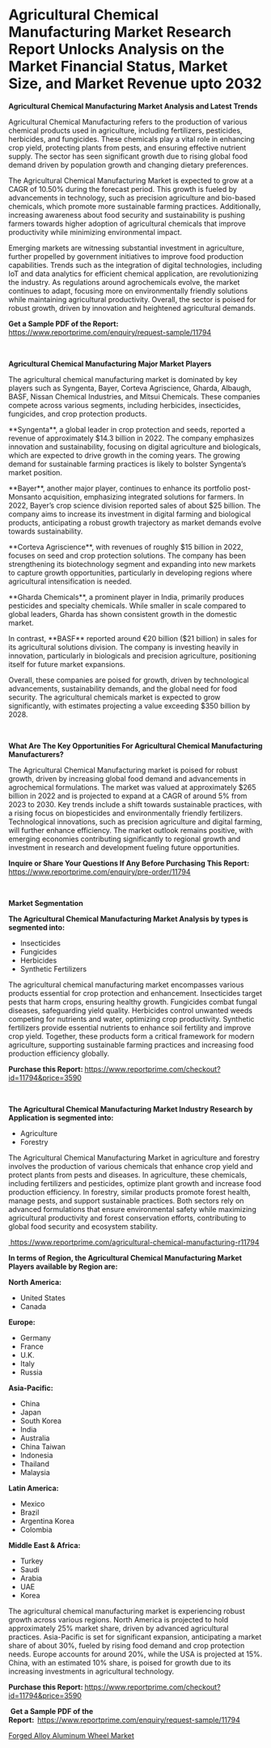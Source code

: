 <p><h1>Agricultural Chemical Manufacturing Market Research Report Unlocks Analysis on the Market Financial Status, Market Size, and Market Revenue upto 2032</h1></p><p><strong>Agricultural Chemical Manufacturing Market Analysis and Latest Trends</strong></p>
<p><p>Agricultural Chemical Manufacturing refers to the production of various chemical products used in agriculture, including fertilizers, pesticides, herbicides, and fungicides. These chemicals play a vital role in enhancing crop yield, protecting plants from pests, and ensuring effective nutrient supply. The sector has seen significant growth due to rising global food demand driven by population growth and changing dietary preferences.</p><p>The Agricultural Chemical Manufacturing Market is expected to grow at a CAGR of 10.50% during the forecast period. This growth is fueled by advancements in technology, such as precision agriculture and bio-based chemicals, which promote more sustainable farming practices. Additionally, increasing awareness about food security and sustainability is pushing farmers towards higher adoption of agricultural chemicals that improve productivity while minimizing environmental impact.</p><p>Emerging markets are witnessing substantial investment in agriculture, further propelled by government initiatives to improve food production capabilities. Trends such as the integration of digital technologies, including IoT and data analytics for efficient chemical application, are revolutionizing the industry. As regulations around agrochemicals evolve, the market continues to adapt, focusing more on environmentally friendly solutions while maintaining agricultural productivity. Overall, the sector is poised for robust growth, driven by innovation and heightened agricultural demands.</p></p>
<p><strong>Get a Sample PDF of the Report:&nbsp;</strong> <a href="https://www.reportprime.com/enquiry/request-sample/11794?utm_campaign=3522&utm_medium=2&utm_source=Github&utm_content=ia&utm_term=17032025&utm_id=agricultural-chemical-manufacturing">https://www.reportprime.com/enquiry/request-sample/11794</a></p>
<p>&nbsp;</p>
<p><strong>Agricultural Chemical Manufacturing Major Market Players</strong></p>
<p><p>The agricultural chemical manufacturing market is dominated by key players such as Syngenta, Bayer, Corteva Agriscience, Gharda, Albaugh, BASF, Nissan Chemical Industries, and Mitsui Chemicals. These companies compete across various segments, including herbicides, insecticides, fungicides, and crop protection products.</p><p>**Syngenta**, a global leader in crop protection and seeds, reported a revenue of approximately $14.3 billion in 2022. The company emphasizes innovation and sustainability, focusing on digital agriculture and biologicals, which are expected to drive growth in the coming years. The growing demand for sustainable farming practices is likely to bolster Syngenta’s market position.</p><p>**Bayer**, another major player, continues to enhance its portfolio post-Monsanto acquisition, emphasizing integrated solutions for farmers. In 2022, Bayer’s crop science division reported sales of about $25 billion. The company aims to increase its investment in digital farming and biological products, anticipating a robust growth trajectory as market demands evolve towards sustainability.</p><p>**Corteva Agriscience**, with revenues of roughly $15 billion in 2022, focuses on seed and crop protection solutions. The company has been strengthening its biotechnology segment and expanding into new markets to capture growth opportunities, particularly in developing regions where agricultural intensification is needed.</p><p>**Gharda Chemicals**, a prominent player in India, primarily produces pesticides and specialty chemicals. While smaller in scale compared to global leaders, Gharda has shown consistent growth in the domestic market.</p><p>In contrast, **BASF** reported around €20 billion ($21 billion) in sales for its agricultural solutions division. The company is investing heavily in innovation, particularly in biologicals and precision agriculture, positioning itself for future market expansions.</p><p>Overall, these companies are poised for growth, driven by technological advancements, sustainability demands, and the global need for food security. The agricultural chemicals market is expected to grow significantly, with estimates projecting a value exceeding $350 billion by 2028.</p></p>
<p>&nbsp;</p>
<p><strong>What Are The Key Opportunities For Agricultural Chemical Manufacturing Manufacturers?</strong></p>
<p><p>The Agricultural Chemical Manufacturing market is poised for robust growth, driven by increasing global food demand and advancements in agrochemical formulations. The market was valued at approximately $265 billion in 2022 and is projected to expand at a CAGR of around 5% from 2023 to 2030. Key trends include a shift towards sustainable practices, with a rising focus on biopesticides and environmentally friendly fertilizers. Technological innovations, such as precision agriculture and digital farming, will further enhance efficiency. The market outlook remains positive, with emerging economies contributing significantly to regional growth and investment in research and development fueling future opportunities.</p></p>
<p><strong>Inquire or Share Your Questions If Any Before Purchasing This Report:</strong> <a href="https://www.reportprime.com/enquiry/pre-order/11794?utm_campaign=3522&utm_medium=2&utm_source=Github&utm_content=ia&utm_term=17032025&utm_id=agricultural-chemical-manufacturing">https://www.reportprime.com/enquiry/pre-order/11794</a></p>
<p>&nbsp;</p>
<p><strong>Market Segmentation</strong></p>
<p><strong>The Agricultural Chemical Manufacturing Market Analysis by types is segmented into:</strong></p>
<p><ul><li>Insecticides</li><li>Fungicides</li><li>Herbicides</li><li>Synthetic Fertilizers</li></ul></p>
<p><p>The agricultural chemical manufacturing market encompasses various products essential for crop protection and enhancement. Insecticides target pests that harm crops, ensuring healthy growth. Fungicides combat fungal diseases, safeguarding yield quality. Herbicides control unwanted weeds competing for nutrients and water, optimizing crop productivity. Synthetic fertilizers provide essential nutrients to enhance soil fertility and improve crop yield. Together, these products form a critical framework for modern agriculture, supporting sustainable farming practices and increasing food production efficiency globally.</p></p>
<p><strong>Purchase this Report:&nbsp;</strong><a href="https://www.reportprime.com/checkout?id=11794&price=3590&utm_campaign=3522&utm_medium=2&utm_source=Github&utm_content=ia&utm_term=17032025&utm_id=agricultural-chemical-manufacturing">https://www.reportprime.com/checkout?id=11794&price=3590</a></p>
<p>&nbsp;</p>
<p><strong>The Agricultural Chemical Manufacturing Market Industry Research by Application is segmented into:</strong></p>
<p><ul><li>Agriculture</li><li>Forestry</li></ul></p>
<p><p>The Agricultural Chemical Manufacturing Market in agriculture and forestry involves the production of various chemicals that enhance crop yield and protect plants from pests and diseases. In agriculture, these chemicals, including fertilizers and pesticides, optimize plant growth and increase food production efficiency. In forestry, similar products promote forest health, manage pests, and support sustainable practices. Both sectors rely on advanced formulations that ensure environmental safety while maximizing agricultural productivity and forest conservation efforts, contributing to global food security and ecosystem stability.</p></p>
<p><a href="https://www.reportprime.com/agricultural-chemical-manufacturing-r11794?utm_campaign=3522&utm_medium=2&utm_source=Github&utm_content=ia&utm_term=17032025&utm_id=agricultural-chemical-manufacturing">&nbsp;https://www.reportprime.com/agricultural-chemical-manufacturing-r11794</a></p>
<p><strong>In terms of Region, the Agricultural Chemical Manufacturing Market Players available by Region are:</strong></p>
<p>
    <p> <strong> North America: </strong>
        <ul>
            <li>United States</li>
            <li>Canada</li>
        </ul>
        </p> 
    <p> <strong> Europe: </strong>
        <ul>
            <li>Germany</li>
            <li>France</li>
            <li>U.K.</li>
            <li>Italy</li>
            <li>Russia</li>
        </ul>
        </p> 
    <p> <strong> Asia-Pacific: </strong>
        <ul>
            <li>China</li>
            <li>Japan</li>
            <li>South Korea</li>
            <li>India</li>
            <li>Australia</li>
            <li>China Taiwan</li>
            <li>Indonesia</li>
            <li>Thailand</li>
            <li>Malaysia</li>
        </ul>
        </p> 
    <p> <strong> Latin America: </strong>
        <ul>
            <li>Mexico</li>
            <li>Brazil</li>
            <li>Argentina Korea</li>
            <li>Colombia</li>
        </ul>
        </p> 
    <p> <strong> Middle East & Africa: </strong>
        <ul>
            <li>Turkey</li>
            <li>Saudi</li>
            <li>Arabia</li>
            <li>UAE</li>
            <li>Korea</li>
        </ul>
    </p>
    </p>
<p><p>The agricultural chemical manufacturing market is experiencing robust growth across various regions. North America is projected to hold approximately 25% market share, driven by advanced agricultural practices. Asia-Pacific is set for significant expansion, anticipating a market share of about 30%, fueled by rising food demand and crop protection needs. Europe accounts for around 20%, while the USA is projected at 15%. China, with an estimated 10% share, is poised for growth due to its increasing investments in agricultural technology.</p></p>
<p><strong>Purchase this Report: </strong><a href="https://www.reportprime.com/checkout?id=11794&price=3590&utm_campaign=3522&utm_medium=2&utm_source=Github&utm_content=ia&utm_term=17032025&utm_id=agricultural-chemical-manufacturing">https://www.reportprime.com/checkout?id=11794&price=3590</a></p>
<p>&nbsp;<strong>Get a Sample PDF of the Report:&nbsp;&nbsp;</strong><a href="https://www.reportprime.com/enquiry/request-sample/11794?utm_campaign=3522&utm_medium=2&utm_source=Github&utm_content=ia&utm_term=17032025&utm_id=agricultural-chemical-manufacturing">https://www.reportprime.com/enquiry/request-sample/11794</a></p>
<p><strong></strong></p>
<p><p><a href="https://github.com/naomaroaoonv/Market-Research-Report-List-1/blob/main/forged-alloy-aluminum-wheel-market.md?utm_campaign=3522&utm_medium=2&utm_source=Github&utm_content=ia&utm_term=17032025&utm_id=agricultural-chemical-manufacturing">Forged Alloy Aluminum Wheel Market</a></p></p>